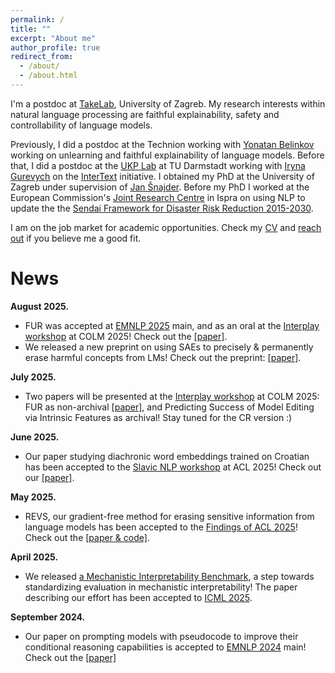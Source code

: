```yaml
---
permalink: /
title: ""
excerpt: "About me"
author_profile: true
redirect_from: 
  - /about/
  - /about.html
---
```


I'm a postdoc at [TakeLab](https://takelab.fer.hr/), University of Zagreb. My research interests within natural language processing are faithful explainability, safety and controllability of language models.

Previously, I did a postdoc at the Technion working with [Yonatan Belinkov](https://belinkov.com/) working on unlearning and faithful explainability of language models. Before that, I did a postdoc at the [UKP Lab](https://www.informatik.tu-darmstadt.de/ukp/ukp_home/index.en.jsp) at TU Darmstadt working with [Iryna Gurevych](https://www.informatik.tu-darmstadt.de/ukp/ukp_home/head_ukp/index.en.jsp) on the [InterText](https://intertext.ukp-lab.de/) initiative. I obtained my PhD at the University of Zagreb under supervision of [Jan Šnajder](http://www.zemris.fer.hr/~jan/). Before my PhD I worked at the European Commission's [Joint Research Centre](https://commission.europa.eu/about-european-commission/departments-and-executive-agencies/joint-research-centre_en) in Ispra on using NLP to update the the [Sendai Framework for Disaster Risk Reduction 2015-2030](https://www.undrr.org/publication/sendai-framework-disaster-risk-reduction-2015-2030).

I am on the job market for academic opportunities. Check my [CV](https://mttk.github.io/files/CV_Tutek_Martin_Aug_2025.pdf) and [reach out](https://mttk.github.io/contact/) if you believe me a good fit.

News
======
**August 2025.**
- FUR was accepted at [EMNLP 2025](https://2025.emnlp.org/) main, and as an oral at the [Interplay workshop](https://interplay-workshop.github.io/) at COLM 2025! Check out the [[paper]](https://arxiv.org/abs/2502.14829).
- We released a new preprint on using SAEs to precisely & permanently erase harmful concepts from LMs! Check out the preprint: [[paper]](https://arxiv.org/abs/2508.13650).

**July 2025.**
- Two papers will be presented at the [Interplay workshop](https://interplay-workshop.github.io/) at COLM 2025: FUR as non-archival [[paper]](https://arxiv.org/abs/2502.14829), and Predicting Success of Model Editing via Intrinsic Features as archival! Stay tuned for the CR version :)

**June 2025.**
- Our paper studying diachronic word embeddings trained on Croatian has been accepted to the [Slavic NLP workshop](https://bsnlp.cs.helsinki.fi/index.html) at ACL 2025! Check out our [[paper]](https://arxiv.org/abs/2506.13569).

**May 2025.**
- REVS, our gradient-free method for erasing sensitive information from language models has been accepted to the [Findings of ACL 2025](https://2025.aclweb.org/)! Check out the [[paper & code]](https://technion-cs-nlp.github.io/REVS/).

**April 2025.**
- We released [a Mechanistic Interpretability Benchmark](https://mib-bench.github.io/), a step towards standardizing evaluation in mechanistic interpretability! The paper describing our effort has been accepted to [ICML 2025](https://icml.cc/).

**September 2024.**
- Our paper on prompting models with pseudocode to improve their conditional reasoning capabilities is accepted to [EMNLP 2024](https://2024.emnlp.org/) main! Check out the [[paper]](https://arxiv.org/abs/2401.10065) 
